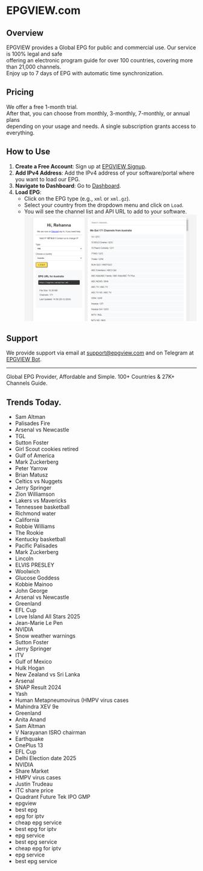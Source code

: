 # EPGVIEW.com



## Overview
EPGVIEW provides a Global EPG for public and commercial use. Our service is 100% legal and safe\
offering an electronic program guide for over 100 countries, covering more than 21,000 channels.\
Enjoy up to 7 days of EPG with automatic time synchronization.

## Pricing
We offer a free 1-month trial. \
After that, you can choose from monthly, 3-monthly, 7-monthly, or annual plans \
depending on your usage and needs. A single subscription grants access to everything.

## How to Use
1. **Create a Free Account**: Sign up at [EPGVIEW Signup](https://epgview.com/signup.php).
2. **Add IPv4 Address**: Add the IPv4 address of your software/portal where you want to load our EPG.
3. **Navigate to Dashboard**: Go to [Dashboard](https://epgview.com/dashboard.php).
4. **Load EPG**:
   - Click on the EPG type (e.g., `xml` or `xml.gz`).
   - Select your country from the dropdown menu and click on `Load`.
   - You will see the channel list and API URL to add to your software.
![EPGVIEW](img/dashboard.png)
## Support
We provide support via email at [support@epgview.com](mailto:support@epgview.com) and on Telegram at [EPGVIEW Bot](https://t.me/epgview_bot).

---

Global EPG Provider, Affordable and Simple. 100+ Countries & 27K+ Channels Guide.

## Trends Today.

- Sam Altman
- Palisades Fire
- Arsenal vs Newcastle
- TGL
- Sutton Foster
- Girl Scout cookies retired
- Gulf of America
- Mark Zuckerberg
- Peter Yarrow
- Brian Matusz
- Celtics vs Nuggets
- Jerry Springer
- Zion Williamson
- Lakers vs Mavericks
- Tennessee basketball
- Richmond water
- California
- Robbie Williams
- The Rookie
- Kentucky basketball
- Pacific Palisades
- Mark Zuckerberg
- Lincoln
- ELVIS PRESLEY
- Woolwich
- Glucose Goddess
- Kobbie Mainoo
- John George
- Arsenal vs Newcastle
- Greenland
- EFL Cup
- Love Island All Stars 2025
- Jean-Marie Le Pen
- NVIDIA
- Snow weather warnings
- Sutton Foster
- Jerry Springer
- ITV
- Gulf of Mexico
- Hulk Hogan
- New Zealand vs Sri Lanka
- Arsenal
- SNAP Result 2024
- Yash
- Human Metapneumovirus (HMPV virus cases
- Mahindra XEV 9e
- Greenland
- Anita Anand
- Sam Altman
- V Narayanan ISRO chairman
- Earthquake
- OnePlus 13
- EFL Cup
- Delhi Election date 2025
- NVIDIA
- Share Market
- HMPV virus cases
- Justin Trudeau
- ITC share price
- Quadrant Future Tek IPO GMP
- epgview
- best epg
- epg for iptv
- cheap epg service
- best epg for iptv
- epg service
- best epg service
- cheap epg for iptv
- epg service
- best epg service
